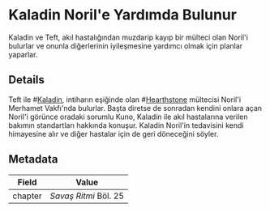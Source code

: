 # Kaladin Noril'e Yardımda Bulunur
Kaladin ve Teft, akıl hastalığından muzdarip kayıp bir mülteci olan Noril'i bulurlar ve onunla diğerlerinin iyileşmesine yardımcı olmak için planlar yaparlar.

## Details
Teft ile #[Kaladin](characters/kaladin), intiharın eşiğinde olan #[Hearthstone](locations/hearthstone) mültecisi Noril'i Merhamet Vakfı'nda bulurlar. Başta diretse de sonradan kendini onlara açan Noril'i görünce oradaki sorumlu Kuno, Kaladin ile akıl hastalarına verilen bakımın standartları hakkında konuşur. Kaladin Noril'in tedavisini kendi himayesine alır ve diğer hastalar için de geri döneceğini söyler.

## Metadata
| Field | Value |
| ----- | ----- |
| chapter | *Savaş Ritmi* Böl. 25 |

